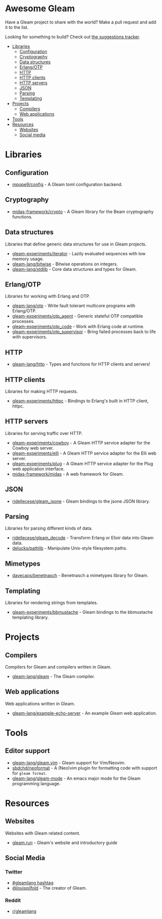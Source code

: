 # Awesome Gleam

Have a Gleam project to share with the world? Make a pull request and add it
to the list.

Looking for something to build? Check out [the suggestions tracker][suggestions].

[suggestions]: https://github.com/gleam-lang/suggestions/issues

- [Libraries](#libraries)
  - [Configuration](#configuration)
  - [Cryptography](#cryptography)
  - [Data structures](#data-structures)
  - [Erlang/OTP](#erlangotp)
  - [HTTP](#http)
  - [HTTP clients](#http-clients)
  - [HTTP servers](#http-servers)
  - [JSON](#json)
  - [Parsing](#parsing)
  - [Templating](#templating)
- [Projects](#projects)
  - [Compilers](#compilers)
  - [Web applications](#web-applications)
- [Tools](#tools)
- [Resources](#resources)
  - [Websites](#websites)
  - [Social media](#social-media)


# Libraries

## Configuration

- [mpope9/config](https://github.com/mpope9/config) - A Gleam toml configuration backend.

## Cryptography

- [midas-framework/crypto](https://github.com/midas-framework/crypto) - A Gleam library for the Beam cryptography functions.

## Data structures

Libraries that define generic data structures for use in Gleam projects.

- [gleam-experiments/iterator](https://github.com/gleam-experiments/iterator) - Lazily evaluated sequences with low memory usage.
- [gleam-lang/bitwise](https://github.com/gleam-lang/bitwise) - Bitwise operations on integers.
- [gleam-lang/stdlib](https://github.com/gleam-lang/stdlib) - Core data structures and types for Gleam.

## Erlang/OTP

Libraries for working with Erlang and OTP.

- [gleam-lang/otp](https://github.com/gleam-lang/otp) - Write fault tolerant multicore programs with Erlang/OTP.
- [gleam-experiments/otp_agent](https://github.com/gleam-experiments/otp_agent) - Generic stateful OTP compatible processes.
- [gleam-experiments/otp_code](https://github.com/gleam-experiments/otp_code) - Work with Erlang code at runtime.
- [gleam-experiments/otp_supervisor](https://github.com/gleam-experiments/otp_supervisor) - Bring failed processes back to life with supervisors.

## HTTP

- [gleam-lang/http](https://github.com/gleam-lang/http) - Types and functions for HTTP clients and servers!

## HTTP clients

Libraries for making HTTP requests.

- [gleam-experiments/httpc](https://github.com/gleam-experiments/httpc) - Bindings to Erlang's built in HTTP client, httpc.

## HTTP servers

Libraries for serving traffic over HTTP.

- [gleam-experiments/cowboy](https://github.com/gleam-experiments/elli) - A Gleam HTTP service adapter for the Cowboy web server.
- [gleam-experiments/elli](https://github.com/gleam-experiments/elli) - A Gleam HTTP service adapter for the Elli web server.
- [gleam-experiments/plug](https://github.com/gleam-experiments/elli) - A Gleam HTTP service adapter for the Plug web application interface.
- [midas-framework/midas](https://github.com/midas-framework/midas) - A web framework for Gleam.

## JSON

- [rjdellecese/gleam_jsone](https://github.com/rjdellecese/gleam_jsone) - Gleam bindings to the jsone JSON library.

## Parsing

Libraries for parsing different kinds of data.

- [rjdellecese/gleam_decode](https://github.com/rjdellecese/gleam_decode) - Transform Erlang or Elixir data into Gleam data.
- [delucks/pathlib](https://github.com/delucks/pathlib) - Manipulate Unix-style filesystem paths.

## Mimetypes

- [davecaos/benetnasch](https://github.com/davecaos/benetnasch) - Benetnasch a mimetypes library for Gleam.

## Templating

Libraries for rendering strings from templates.

- [gleam-experiments/bbmustache](https://github.com/gleam-experiments/bbmustache) - Gleam bindings to the bbmustache templating library.


# Projects

## Compilers

Compilers for Gleam and compilers written in Gleam.

- [gleam-lang/gleam](https://github.com/gleam-lang/gleam) - The Gleam compiler.

## Web applications

Web applications written in Gleam.

- [gleam-lang/example-echo-server](https://github.com/gleam-lang/example-url-shortener) - An example Gleam web application.

# Tools

## Editor support

- [gleam-lang/gleam.vim](https://github.com/gleam-lang/gleam.vim) - Gleam support for Vim/Neovim.
- [sbdchd/neoformat](https://github.com/sbdchd/neoformat) - A (Neo)vim plugin for formatting code with support for `gleam format`.
- [gleam-lang/gleam-mode](https://github.com/gleam-lang/gleam-mode) - An emacs major mode for the Gleam programming language.

# Resources

## Websites

Websites with Gleam related content.

- [gleam.run](https://gleam.run) - Gleam's website and introductory guide

## Social Media

### Twitter

* [#gleamlang hashtag](https://twitter.com/search?q=%23gleamlang&src=typed_query)
* [@louispilfold](https://twitter.com/louispilfold) - The creator of Gleam.

### Reddit

* [r/gleamlang](https://reddit.com/r/gleamlang/)
